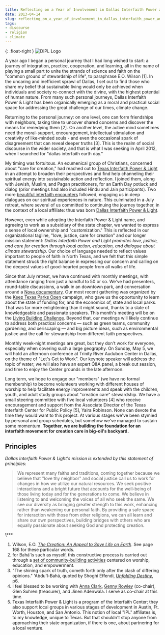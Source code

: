 ```yaml
---
title: Reflecting on a Year of Involvement in Dallas Interfaith Power and Light
date: 2013-04-14
slug: reflecting_on_a_year_of_involvement_in_dallas_interfaith_power_and_light
tags:
- discourse
- religion
- climate
---
```


{: .float-right }
![DIPL Logo](/img/dipl_logo_mini.png)

A year ago I began a personal journey that I had long wished to start: a journey
of integration, practice, cooperation, and learning, all in the name of playing
a small part to unite the strands of science and faith on the "common ground of
stewardship of life", to paraphrase E.O. Wilson [1]. In the uncaring and
inefficient sprawl of Dallas, I set out to find those who share my belief that
sustainable living would only be achieved when individuals and society
re-connect with the divine, with the highest potential of human nature. From
many such personal journeys, Dallas Interfaith Power &amp; Light has been
organically emerging as a moral and practical social space for addressing the
great challenge of our times, climate change.

<!-- truncate -->

Returning to the personal journey: on one level, one can form friendships with
neighbors, taking time to uncover shared concerns and discover the means for
remedying them [2]. On another level, the active mind sometimes need the
moral-support, encouragement, intellectual stimulation and creativity of
like-minded souls - and even the occasional spark of disagreement that can
reveal deeper truths [3]. This is the realm of social discourse in the wider
society, and that is what I was seeking in April 2012, when I searched for
"dallas interfaith earth day."

My timing was fortuitous. An ecumenical group of Christians, concerned about
"care for creation," had reached out to <a href="http://txipl.org/">Texas
Interfaith Power &amp; Light</a> in an attempt to broaden their perspectives and
find help channeling their spiritual energy into sustainable action and
reflection. I joined them, along with Jewish, Muslim, and Pagan practitioners,
for an Earth Day potluck and dialog (prior meetings had also included Hindu and
Jain participants). Two more <a href="
http://texasinterfaithcenter.org/content/caring-creation-non-christians-my-journey-interfaith-work">beautiful
interfaith encounters</a>  followed, engaging us in deep dialogues on our
spiritual experiences in nature. This culminated in a July retreat, where
several of us committed to continuing the journey together, in the context of a
local affiliate: thus was born <a href="http://www.dallasinterfaith.org">Dallas
Interfaith Power &amp; Light</a>.

However, even while adopting the Interfaith Power &amp; Light name, and agreeing
to work as a subsidiary of the state chapter, we wanted to express a sense of
local ownership and "customization." This is reflected in our organizational
tagline, "love, justice, care for creation" and our longer mission statement:
_Dallas Interfaith Power and Light promotes love, justice, and care for creation
through local action, education, and dialogue about climate stewardship_. Our
choice of language needed to reflect values important to people of faith in
North Texas, and we felt that this simple statement struck the right balance in
expressing our concern and calling on the deepest values of good-hearted people
from all walks of life.

Since that July retreat, we have continued with monthly meetings, with
attendance ranging from just a handful to 50 or so. We've had presenters,
round-table discussions, a walk in an downtown park, and conversation around a
[Nova documentary](http://video.pbs.org/video/1873639434/). Our most
recent gathering was organized by the [Keep Texas Parks Open](http://www.keeptexasparksopen.com/) campaign,
who gave us the opportunity to learn about the state of funding for, and the
economics of, state and local parks. That was far more enlightening than it
might sound, thanks to a slate of knowledgeable and passionate speakers. This
month's meeting will be on the <a href="http://living-future.org/lbc">Living
Building Challenge</a>. Beyond that, our meetings will likely continue to
address both practical concerns &mdash; such as green teams, community
gardening, and xeriscaping &mdash; and big picture ideas, such as environmental
justice and the call for stewardship from different faith perspectives.

Monthly week-night meetings are great, but they don't work for everyone,
especially when covering such a large geography. On Sunday, May 5, we will hold
an afternoon conference at Trinity River Audubon Center in Dallas, on the theme
of "Let's Get to Work". Our keynote speaker will address the topic of water; we
will also have an expert Q&A panel, a break out session, and time to enjoy the
Center grounds in the late afternoon.

Long term, we hope to engage our "members" (we have no formal membership) to
become volunteers working with different houses of worship to help facilitate
energy improvements and speak with the children, youth, and adult study groups
about "creation care" stewardship. We have a small steering committee with five
local volunteers [4] who receive encouragement and support from the Associate
Director of the Texas Interfaith Center for Public Policy [5], Yaira Robinson.
None can devote the time they would want to this project. At various stages
we've been stymied by personal and group schedules, but somehow we've managed to
sustain some momentum. **Together, we are building the foundation for an
interfaith movement for creation care in big-oil's backyard.**

## Principles

_Dallas Interfaith Power &amp; Light's mission is extended by this statement of principles:_

> We represent many faiths and traditions, coming together because we believe
> that "love thy neighbor" and social justice call us to work for changes in how
> we utilize our natural resources. We seek positive interactions and a bright
> future that accounts for the well-being of those living today and for the
> generations to come. We believe in listening to and welcoming the voices of
> all who seek the same. We see our diversity as bringing greater strength to
> this work, enhancing rather than weakening our personal faith. By providing a
> safe space for interaction with those from other religions, we can all learn
> and share our own perspectives, building bridges with others who are equally
> passionate about seeking God and protecting creation.

<div class="text--center">
\***
</div>

1. Wilson, E.O. _<a
  href="http://www.safnet.com/archives/2009/10/review-the-crea.html">The
  Creation: An Appeal to Save Life on Earth</a>_. See page 168 for these
  particular words.
1. for Bah&aacute;'&iacute;s such as myself, this constructive process is carried
  out through a <a href="http://www.bahai.us/community-life/">set of
  community-building activities</a> centered on worship, education, and
  empowerment.
1. "The shining spark of truth, cometh forth only after the clash of differing
  opinions."  'Abdu'l-Bah&aacute;, quoted by Shoghi Effendi, _<a
  href="http://reference.bahai.org/en/t/se/UD/ud-2.html">Unfolding Destiny</a>_,
  p6.
1. I feel blessed to be working with <a href="http://www.annamclark.com/">Anna
  Clark</a>, [Genny Rowley](http://www.gennyrowley.com/) (co-chair),
  Glen Suhren (treasurer), and Jinen Adenwala. I serve as co-chair at this time.
1. Texas Interfaith Power &amp; Light is a program of the Interfaith Center; they
  also support local groups in various stages of development in Austin, Ft.
  Worth, Houston, and San Antonio. This notion of local "IPL" affiliates is, to
  my knowledge, unique to Texas. But that shouldn't stop anyone from approaching
  their state organization, if there is one, about partnering for a local
  venture.

